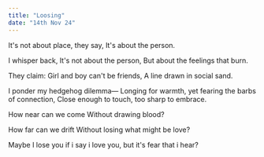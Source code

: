 ```yaml
---
title: "Loosing"
date: "14th Nov 24"
---
```


It's not about place, they say,
It's about the person.

I whisper back,
It's not about the person,
But about the feelings that burn.

They claim:
Girl and boy can't be friends,
A line drawn in social sand.

I ponder my hedgehog dilemma—
Longing for warmth, yet fearing the barbs of connection,
Close enough to touch, too sharp to embrace.

How near can we come
Without drawing blood?

How far can we drift
Without losing what might be love?

Maybe I lose you if i say i love you,
but it's fear that i hear?
